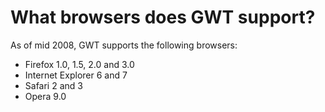 # What browsers does GWT support? #

As of mid 2008, GWT supports the following browsers:

  * Firefox 1.0, 1.5, 2.0 and 3.0
  * Internet Explorer 6 and 7
  * Safari 2 and 3
  * Opera 9.0
